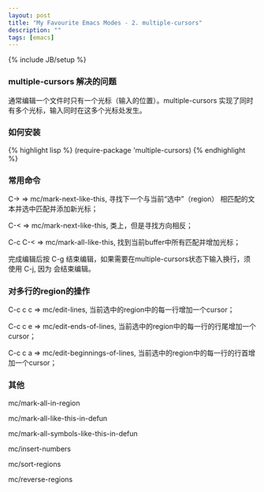 ```yaml
---
layout: post
title: "My Favourite Emacs Modes - 2. multiple-cursors"
description: ""
tags: [emacs]
---
```

{% include JB/setup %}

### multiple-cursors 解决的问题 ###

通常编辑一个文件时只有一个光标（输入的位置）。multiple-cursors 实现了同时有多个光标，输入同时在这多个光标处发生。

### 如何安装 ###

{% highlight lisp %}
(require-package 'multiple-cursors)
{% endhighlight %}

### 常用命令 ###

C-> => mc/mark-next-like-this, 寻找下一个与当前“选中”（region） 相匹配的文本并选中匹配并添加新光标；

C-< => mc/mark-next-like-this, 类上，但是寻找方向相反；

C-c C-< => mc/mark-all-like-this, 找到当前buffer中所有匹配并增加光标；

完成编辑后按 <return> C-g 结束编辑，如果需要在multiple-cursors状态下输入换行，须使用 C-j, 因为 <return> 会结束编辑。

### 对多行的region的操作 ###

C-c c c => mc/edit-lines, 当前选中的region中的每一行增加一个cursor；

C-c c e => mc/edit-ends-of-lines, 当前选中的region中的每一行的行尾增加一个cursor；

C-c c a => mc/edit-beginnings-of-lines, 当前选中的region中的每一行的行首增加一个cursor；

### 其他 ###

mc/mark-all-in-region

mc/mark-all-like-this-in-defun

mc/mark-all-symbols-like-this-in-defun

mc/insert-numbers

mc/sort-regions

mc/reverse-regions
